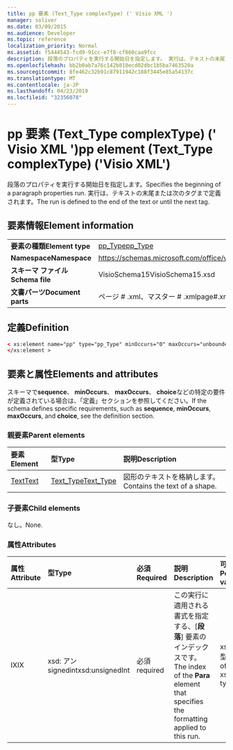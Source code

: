```yaml
---
title: pp 要素 (Text_Type complexType) (' Visio XML ')
manager: soliver
ms.date: 03/09/2015
ms.audience: Developer
ms.topic: reference
localization_priority: Normal
ms.assetid: f5444543-fcd9-91cc-e7f8-cf860caa9fcc
description: 段落のプロパティを実行する開始日を指定します。 実行は、テキストの末尾または次のタグまで定義されます。
ms.openlocfilehash: bb2b0ab7a76c142b810ecd02dbc1b5ba7463520a
ms.sourcegitcommit: 8fe462c32b91c87911942c188f3445e85a54137c
ms.translationtype: MT
ms.contentlocale: ja-JP
ms.lasthandoff: 04/23/2019
ms.locfileid: "32356078"
---
```

# <a name="pp-element-texttype-complextype-visio-xml"></a><span data-ttu-id="37934-104">pp 要素 (Text_Type complexType) (' Visio XML ')</span><span class="sxs-lookup"><span data-stu-id="37934-104">pp element (Text_Type complexType) ('Visio XML')</span></span>

<span data-ttu-id="37934-105">段落のプロパティを実行する開始日を指定します。</span><span class="sxs-lookup"><span data-stu-id="37934-105">Specifies the beginning of a paragraph properties run.</span></span> <span data-ttu-id="37934-106">実行は、テキストの末尾または次のタグまで定義されます。</span><span class="sxs-lookup"><span data-stu-id="37934-106">The run is defined to the end of the text or until the next tag.</span></span>
  
## <a name="element-information"></a><span data-ttu-id="37934-107">要素情報</span><span class="sxs-lookup"><span data-stu-id="37934-107">Element information</span></span>

|||
|:-----|:-----|
|<span data-ttu-id="37934-108">**要素の種類**</span><span class="sxs-lookup"><span data-stu-id="37934-108">**Element type**</span></span> <br/> |[<span data-ttu-id="37934-109">pp_Type</span><span class="sxs-lookup"><span data-stu-id="37934-109">pp_Type</span></span>](pp_type-complextypevisio-xml.md) <br/> |
|<span data-ttu-id="37934-110">**Namespace**</span><span class="sxs-lookup"><span data-stu-id="37934-110">**Namespace**</span></span> <br/> |https://schemas.microsoft.com/office/visio/2012/main  <br/> |
|<span data-ttu-id="37934-111">**スキーマ ファイル**</span><span class="sxs-lookup"><span data-stu-id="37934-111">**Schema file**</span></span> <br/> |<span data-ttu-id="37934-112">VisioSchema15</span><span class="sxs-lookup"><span data-stu-id="37934-112">VisioSchema15.xsd</span></span>  <br/> |
|<span data-ttu-id="37934-113">**文書パーツ**</span><span class="sxs-lookup"><span data-stu-id="37934-113">**Document parts**</span></span> <br/> |<span data-ttu-id="37934-114">ページ # .xml、マスター # .xml</span><span class="sxs-lookup"><span data-stu-id="37934-114">page#.xml, master#.xml</span></span>  <br/> |
   
## <a name="definition"></a><span data-ttu-id="37934-115">定義</span><span class="sxs-lookup"><span data-stu-id="37934-115">Definition</span></span>

```XML
< xs:element name="pp" type="pp_Type" minOccurs="0" maxOccurs="unbounded" >
</xs:element >
```

## <a name="elements-and-attributes"></a><span data-ttu-id="37934-116">要素と属性</span><span class="sxs-lookup"><span data-stu-id="37934-116">Elements and attributes</span></span>

<span data-ttu-id="37934-117">スキーマで**sequence**、 **minOccurs**、 **maxOccurs**、 **choice**などの特定の要件が定義されている場合は、「定義」セクションを参照してください。</span><span class="sxs-lookup"><span data-stu-id="37934-117">If the schema defines specific requirements, such as **sequence**, **minOccurs**, **maxOccurs**, and **choice**, see the definition section.</span></span> 
  
### <a name="parent-elements"></a><span data-ttu-id="37934-118">親要素</span><span class="sxs-lookup"><span data-stu-id="37934-118">Parent elements</span></span>

|<span data-ttu-id="37934-119">**要素**</span><span class="sxs-lookup"><span data-stu-id="37934-119">**Element**</span></span>|<span data-ttu-id="37934-120">**型**</span><span class="sxs-lookup"><span data-stu-id="37934-120">**Type**</span></span>|<span data-ttu-id="37934-121">**説明**</span><span class="sxs-lookup"><span data-stu-id="37934-121">**Description**</span></span>|
|:-----|:-----|:-----|
|[<span data-ttu-id="37934-122">Text</span><span class="sxs-lookup"><span data-stu-id="37934-122">Text</span></span>](text-element-shapesheet_type-complextypevisio-xml.md) <br/> |[<span data-ttu-id="37934-123">Text_Type</span><span class="sxs-lookup"><span data-stu-id="37934-123">Text_Type</span></span>](text_type-complextypevisio-xml.md) <br/> |<span data-ttu-id="37934-124">図形のテキストを格納します。</span><span class="sxs-lookup"><span data-stu-id="37934-124">Contains the text of a shape.</span></span>  <br/> |
   
### <a name="child-elements"></a><span data-ttu-id="37934-125">子要素</span><span class="sxs-lookup"><span data-stu-id="37934-125">Child elements</span></span>

<span data-ttu-id="37934-126">なし。</span><span class="sxs-lookup"><span data-stu-id="37934-126">None.</span></span>
  
### <a name="attributes"></a><span data-ttu-id="37934-127">属性</span><span class="sxs-lookup"><span data-stu-id="37934-127">Attributes</span></span>

|<span data-ttu-id="37934-128">**属性**</span><span class="sxs-lookup"><span data-stu-id="37934-128">**Attribute**</span></span>|<span data-ttu-id="37934-129">**型**</span><span class="sxs-lookup"><span data-stu-id="37934-129">**Type**</span></span>|<span data-ttu-id="37934-130">**必須**</span><span class="sxs-lookup"><span data-stu-id="37934-130">**Required**</span></span>|<span data-ttu-id="37934-131">**説明**</span><span class="sxs-lookup"><span data-stu-id="37934-131">**Description**</span></span>|<span data-ttu-id="37934-132">**可能な値**</span><span class="sxs-lookup"><span data-stu-id="37934-132">**Possible values**</span></span>|
|:-----|:-----|:-----|:-----|:-----|
|<span data-ttu-id="37934-133">IX</span><span class="sxs-lookup"><span data-stu-id="37934-133">IX</span></span>  <br/> |<span data-ttu-id="37934-134">xsd: アン signedint</span><span class="sxs-lookup"><span data-stu-id="37934-134">xsd:unsignedInt</span></span>  <br/> |<span data-ttu-id="37934-135">必須</span><span class="sxs-lookup"><span data-stu-id="37934-135">required</span></span>  <br/> |<span data-ttu-id="37934-136">この実行に適用される書式を指定する、[**段落**] 要素のインデックスです。</span><span class="sxs-lookup"><span data-stu-id="37934-136">The index of the **Para** element that specifies the formatting applied to this run.</span></span>  <br/> |<span data-ttu-id="37934-137">xsd:/signedint 型の値。</span><span class="sxs-lookup"><span data-stu-id="37934-137">Values of the xsd:unsignedInt type.</span></span>  <br/> |
   

